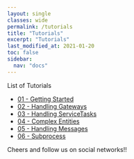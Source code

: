 ```yaml
---
layout: single
classes: wide
permalink: /tutorials
title: "Tutorials"
excerpt: "Tutorials"
last_modified_at: 2021-01-20
toc: false
sidebar:
  nav: "docs"
---
```


List of Tutorials

- [01 - Getting Started](part01)
- [02 - Handling Gateways](part02)
- [03 - Handling ServiceTasks](part03)
- [04 - Complex Entities](part04)
- [05 - Handling Messages](part05)
- [06 - Subprocess](part06)

Cheers and follow us on social networks!!

